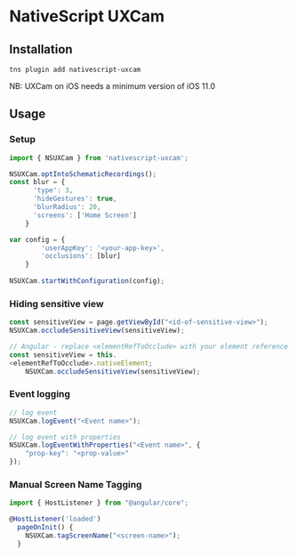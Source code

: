 # NativeScript UXCam

## Installation

`tns plugin add nativescript-uxcam`

NB: UXCam on iOS needs a minimum version of iOS 11.0

## Usage

### Setup

```javascript
import { NSUXCam } from 'nativescript-uxcam';

NSUXCam.optIntoSchematicRecordings();
const blur = {
      'type': 3,
      'hideGestures': true,
      'blurRadius': 20,
      'screens': ['Home Screen']
    }

var config = {
        'userAppKey': '<your-app-key>',
        'occlusions': [blur]
    }
     
NSUXCam.startWithConfiguration(config);
```

### Hiding sensitive view

```javascript
const sensitiveView = page.getViewById("<id-of-sensitive-view>");
NSUXCam.occludeSensitiveView(sensitiveView);

// Angular - replace <elementRefToOcclude> with your element reference after page is loaded
const sensitiveView = this.
<elementRefToOcclude>.nativeElement;
    NSUXCam.occludeSensitiveView(sensitiveView);
```

### Event logging

```javascript
// log event
NSUXCam.logEvent("<Event name>");

// log event with properties
NSUXCam.logEventWithProperties("<Event name>", {
    "prop-key": "<prop-value>"
});
```

### Manual Screen Name Tagging

```javascript
import { HostListener } from "@angular/core";

@HostListener('loaded')
  pageOnInit() {
    NSUXCam.tagScreenName("<screen-name>");
  }
```